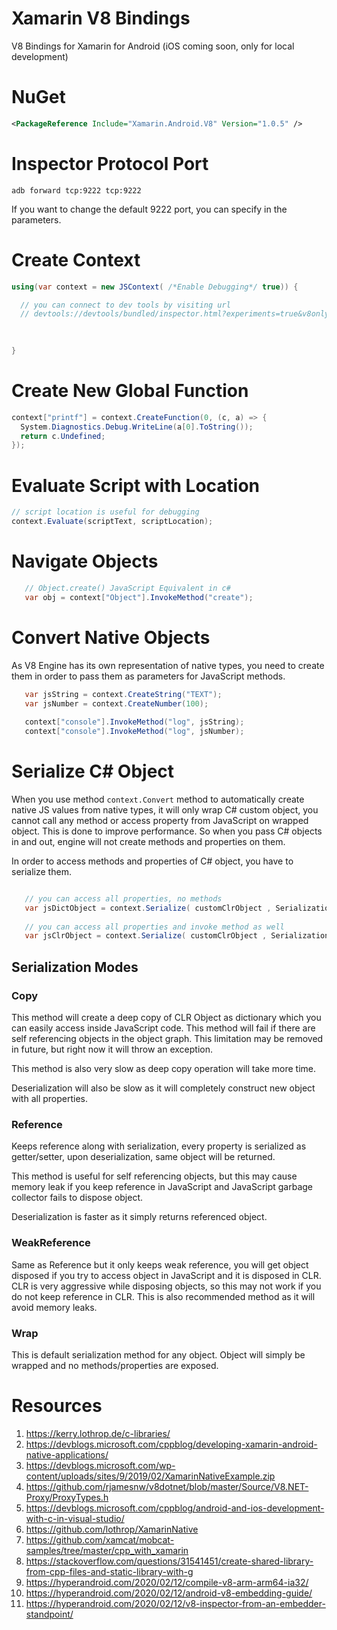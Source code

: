 # Xamarin V8 Bindings
V8 Bindings for Xamarin for Android (iOS coming soon, only for local development)

# NuGet
```xml
<PackageReference Include="Xamarin.Android.V8" Version="1.0.5" />
```
# Inspector Protocol Port

```
adb forward tcp:9222 tcp:9222
```

If you want to change the default 9222 port, you can specify in the parameters.



# Create Context

```c#
using(var context = new JSContext( /*Enable Debugging*/ true)) {

  // you can connect to dev tools by visiting url
  // devtools://devtools/bundled/inspector.html?experiments=true&v8only=true&ws=127.0.0.1:9222/backend
  
  

}
```

# Create New Global Function
```c#
context["printf"] = context.CreateFunction(0, (c, a) => {
  System.Diagnostics.Debug.WriteLine(a[0].ToString());
  return c.Undefined;
});
```

# Evaluate Script with Location
```c#
// script location is useful for debugging
context.Evaluate(scriptText, scriptLocation);
```

# Navigate Objects

```c#
   // Object.create() JavaScript Equivalent in c#
   var obj = context["Object"].InvokeMethod("create");
```

# Convert Native Objects
As V8 Engine has its own representation of native types, you need to create them in order to pass them as parameters for JavaScript methods.

```c#
   var jsString = context.CreateString("TEXT");
   var jsNumber = context.CreateNumber(100);
   
   context["console"].InvokeMethod("log", jsString);
   context["console"].InvokeMethod("log", jsNumber);
```

# Serialize C# Object

When you use method `context.Convert` method to automatically create native JS values from native types, it will only wrap C# custom object, you cannot call any method or access property from JavaScript on wrapped object. This is done to improve performance. So when you pass C# objects in and out, engine will not create methods and properties on them.

In order to access methods and properties of C# object, you have to serialize them.

```c#

   // you can access all properties, no methods
   var jsDictObject = context.Serialize( customClrObject , SerializationMode.Copy);
   
   // you can access all properties and invoke method as well
   var jsClrObject = context.Serialize( customClrObject , SerializationMode.Reference);

```

## Serialization Modes

### Copy
This method will create a deep copy of CLR Object as dictionary which you can easily access inside JavaScript code. This method will fail if there are self referencing objects in the object graph. This limitation may be removed in future, but right now it will throw an exception.

This method is also very slow as deep copy operation will take more time.

Deserialization will also be slow as it will completely construct new object with all properties.

### Reference
Keeps reference along with serialization, every property is serialized as getter/setter, upon deserialization, same object will be returned.

This method is useful for self referencing objects, but this may cause memory leak if you keep reference in JavaScript and JavaScript garbage collector fails to dispose object.

Deserialization is faster as it simply returns referenced object.

### WeakReference
Same as Reference but it only keeps weak reference, you will get object disposed if you try to access object in JavaScript and it is disposed in CLR. CLR is very aggressive while disposing objects, so this may not work if you do not keep reference in CLR. This is also recommended method as it will avoid memory leaks.

### Wrap
This is default serialization method for any object. Object will simply be wrapped and no methods/properties are exposed.




# Resources
1. https://kerry.lothrop.de/c-libraries/
2. https://devblogs.microsoft.com/cppblog/developing-xamarin-android-native-applications/
3. https://devblogs.microsoft.com/wp-content/uploads/sites/9/2019/02/XamarinNativeExample.zip
4. https://github.com/rjamesnw/v8dotnet/blob/master/Source/V8.NET-Proxy/ProxyTypes.h
5. https://devblogs.microsoft.com/cppblog/android-and-ios-development-with-c-in-visual-studio/
6. https://github.com/lothrop/XamarinNative
7. https://github.com/xamcat/mobcat-samples/tree/master/cpp_with_xamarin
8. https://stackoverflow.com/questions/31541451/create-shared-library-from-cpp-files-and-static-library-with-g
9. https://hyperandroid.com/2020/02/12/compile-v8-arm-arm64-ia32/
10. https://hyperandroid.com/2020/02/12/android-v8-embedding-guide/
11. https://hyperandroid.com/2020/02/12/v8-inspector-from-an-embedder-standpoint/
